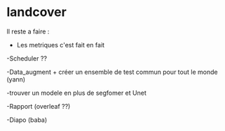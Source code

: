 # landcover
Il reste a faire :

- Les metriques c'est fait en fait 



-Scheduler ?? 

-Data_augment + créer un ensemble de test commun pour tout le monde (yann)

-trouver un modele en plus de segfomer et Unet

-Rapport (overleaf ??)

-Diapo (baba)
